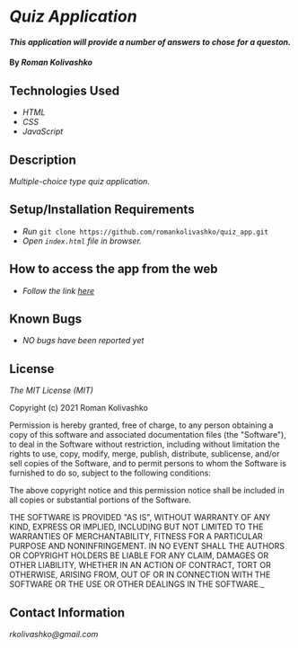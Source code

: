 # _Quiz Application_

#### _This application will provide a number of answers to chose for a queston._

#### By _**Roman Kolivashko**_

## Technologies Used

* _HTML_
* _CSS_
* _JavaScript_

## Description

_Multiple-choice type quiz application._

## Setup/Installation Requirements

* _Run_ `git clone https://github.com/romankolivashko/quiz_app.git`
* _Open `index.html` file in browser._

## How to access the app from the web
* _Follow the link [here](https://romankolivashko.github.io/quiz_app/)_ 

## Known Bugs

* _NO bugs have been reported yet_

## License

_The MIT License (MIT)_

Copyright (c) 2021 Roman Kolivashko

Permission is hereby granted, free of charge, to any person obtaining a copy of this software and associated documentation files (the "Software"), to deal in the Software without restriction, including without limitation the rights to use, copy, modify, merge, publish, distribute, sublicense, and/or sell copies of the Software, and to permit persons to whom the Software is furnished to do so, subject to the following conditions:

The above copyright notice and this permission notice shall be included in all copies or substantial portions of the Software.

THE SOFTWARE IS PROVIDED "AS IS", WITHOUT WARRANTY OF ANY KIND, EXPRESS OR IMPLIED, INCLUDING BUT NOT LIMITED TO THE WARRANTIES OF MERCHANTABILITY, FITNESS FOR A PARTICULAR PURPOSE AND NONINFRINGEMENT. IN NO EVENT SHALL THE AUTHORS OR COPYRIGHT HOLDERS BE LIABLE FOR ANY CLAIM, DAMAGES OR OTHER LIABILITY, WHETHER IN AN ACTION OF CONTRACT, TORT OR OTHERWISE, ARISING FROM, OUT OF OR IN CONNECTION WITH THE SOFTWARE OR THE USE OR OTHER DEALINGS IN THE SOFTWARE._

## Contact Information

_rkolivashko@gmail.com_